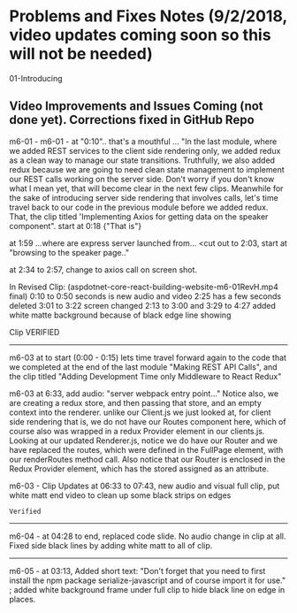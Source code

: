  # Problems and Fixes Notes (9/2/2018, video updates coming soon so this will not be needed)

01-Introducing  

  
## Video Improvements and Issues Coming (not done yet). Corrections fixed in GitHub Repo


m6-01 - 
m6-01 - at "0:10".. that's a mouthful ... "In the last module, where we added REST services to the client side rendering only, we added redux as a clean way to manage our state transitions.  Truthfully, we also added redux because we are going to need clean state management to implement our REST calls working on the server side. Don't worry if you don't know what I mean yet, that will become clear in the next few clips.  Meanwhile for the sake of introducing server side rendering that involves calls, let's time travel back to our code in the previous module before we added redux.  That, the clip titled 'Implementing Axios for getting data on the speaker component".  start at 0:18 {"That is"}

at 1:59 ...where are express server launched from... <cut out   to 2:03, start at "browsing to the speaker page.."

at 2:34 to 2:57, change to axios call on screen shot.

In Revised Clip: (aspdotnet-core-react-building-website-m6-01RevH.mp4 final)
  0:10 to 0:50 seconds is new audio and video
  2:25 has a few seconds deleted
  3:01 to 3:22 screen changed
  2:13 to  3:00 and 3:29 to 4:27 added white matte background because of black edge line showing
  
  Clip VERIFIED
  
  ------
  m6-03 at to start (0:00 - 0:15) lets time travel forward again to the code that we completed at the end of the last module "Making REST API Calls", and the clip titled "Adding Development Time only Middleware to React Redux"
  
  m6-03 at 6:33, add audio: "server webpack entry point..."   Notice also, we are creating a redux store, and then passing that store, and an empty context into the renderer.  unlike our Client.js we just looked at, for client side rendering that is, we do not have our Routes component here, which of course also was wrapped in a redux Provider element in our clients.js.  Looking at our updated Renderer.js, notice we do have our Router and we have replaced the routes, which were defined in the FullPage element,  with our renderRoutes method call.  Also notice that our Router is  enclosed in the Redux Provider element, which has the stored assigned as an attribute.
  
  m6-03 - Clip Updates
    at 06:33 to 07:43, new audio and visual
    full clip, put white matt end video to clean up some black strips on edges
    
    Verified

---

  m6-04 - at 04:28 to end, replaced code slide. No audio change in clip at all. Fixed side black lines by adding white matt to all of clip.

---


  m6-05 - at 03:13, Added short text: "Don't forget that you need to first install the npm package serialize-javascript and of course import it for use." ; added white background frame under full clip to hide black line on edge in places.
  
  

  


    
  




